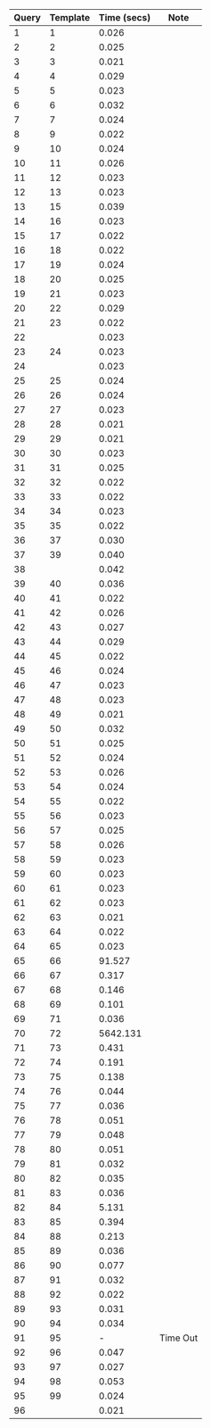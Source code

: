 | Query | Template | Time (secs) | Note |
|-------|----------|-------------|------|
|1|1|0.026| |
|2|2|0.025| |
|3|3|0.021| |
|4|4|0.029| |
|5|5|0.023| |
|6|6|0.032| |
|7|7|0.024| |
|8|9|0.022| |
|9|10|0.024| |
|10|11|0.026| |
|11|12|0.023| |
|12|13|0.023| |
|13|15|0.039| |
|14|16|0.023| |
|15|17|0.022| |
|16|18|0.022| |
|17|19|0.024| |
|18|20|0.025| |
|19|21|0.023| |
|20|22|0.029| |
|21|23|0.022| |
|22||0.023| |
|23|24|0.023| |
|24||0.023| |
|25|25|0.024| |
|26|26|0.024| |
|27|27|0.023| |
|28|28|0.021| |
|29|29|0.021| |
|30|30|0.023| |
|31|31|0.025| |
|32|32|0.022| |
|33|33|0.022| |
|34|34|0.023| |
|35|35|0.022| |
|36|37|0.030| |
|37|39|0.040| |
|38||0.042| |
|39|40|0.036| |
|40|41|0.022| |
|41|42|0.026| |
|42|43|0.027| |
|43|44|0.029| |
|44|45|0.022| |
|45|46|0.024| |
|46|47|0.023| |
|47|48|0.023| |
|48|49|0.021| |
|49|50|0.032| |
|50|51|0.025| |
|51|52|0.024| |
|52|53|0.026| |
|53|54|0.024| |
|54|55|0.022| |
|55|56|0.023| |
|56|57|0.025| |
|57|58|0.026| |
|58|59|0.023| |
|59|60|0.023| |
|60|61|0.023| |
|61|62|0.023| |
|62|63|0.021| |
|63|64|0.022| |
|64|65|0.023| |
|65|66|91.527| |
|66|67|0.317| |
|67|68|0.146| |
|68|69|0.101| |
|69|71|0.036| |
|70|72|5642.131| |
|71|73|0.431| |
|72|74|0.191| |
|73|75|0.138| |
|74|76|0.044| |
|75|77|0.036| |
|76|78|0.051| |
|77|79|0.048| |
|78|80|0.051| |
|79|81|0.032| |
|80|82|0.035| |
|81|83|0.036| |
|82|84|5.131| |
|83|85|0.394| |
|84|88|0.213| |
|85|89|0.036| |
|86|90|0.077| |
|87|91|0.032| |
|88|92|0.022| |
|89|93|0.031| |
|90|94|0.034| |
|91|95| - | Time Out |
|92|96|0.047| |
|93|97|0.027| |
|94|98|0.053| |
|95|99|0.024| |
|96||0.021| |
